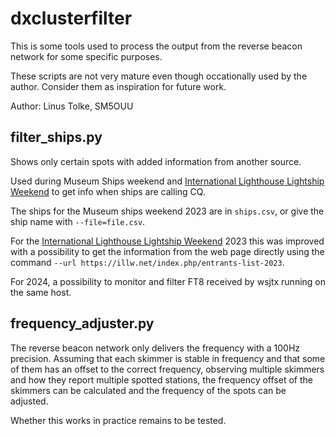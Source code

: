 # dxclusterfilter

This is some tools used to process the output from the reverse beacon
network for some specific purposes.

These scripts are not very mature even though occationally used by the
author. Consider them as inspiration for future work.

Author: Linus Tolke, SM5OUU

## filter_ships.py

Shows only certain spots with added information from another source.

Used during Museum Ships weekend and [International Lighthouse Lightship Weekend](https://illw.net/) to get info when ships are calling CQ.

The ships for the Museum ships weekend 2023 are in `ships.csv`, or give the ship name with `--file=file.csv`.

For the [International Lighthouse Lightship
Weekend](https://illw.net/) 2023 this was improved with a possibility
to get the information from the web page directly using the command
`--url https://illw.net/index.php/entrants-list-2023`.

For 2024, a possibility to monitor and filter FT8 received by wsjtx running on the same host.

## frequency_adjuster.py

The reverse beacon network only delivers the frequency with a 100Hz
precision.  Assuming that each skimmer is stable in frequency and that
some of them has an offset to the correct frequency, observing
multiple skimmers and how they report multiple spotted stations, the
frequency offset of the skimmers can be calculated and the frequency
of the spots can be adjusted.

Whether this works in practice remains to be tested.

<!-- Local Variables:             -->
<!-- eval:(visual-line-mode 1)    -->
<!-- End:                         -->
